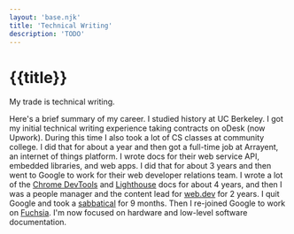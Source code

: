 ```yaml
---
layout: 'base.njk'
title: 'Technical Writing'
description: 'TODO'
---
```


# {{title}}

My trade is technical writing.

Here's a brief summary of my career. I studied history at UC
Berkeley. I got my initial technical writing experience taking
contracts on oDesk (now Upwork). During this time I also took a lot
of CS classes at community college. I did that for about a year and
then got a full-time job at Arrayent, an internet of things platform.
I wrote docs for their web service API, embedded libraries, and web
apps. I did that for about 3 years and then went to Google to work
for their web developer relations team. I wrote a lot of the
[Chrome DevTools](https://developer.chrome.com/docs/devtools) and
[Lighthouse](https://developer.chrome.com/docs/lighthouse/overview)
docs for about 4 years, and then I was a people manager and the
content lead for [web.dev](https://web.dev) for 2 years. I quit
Google and took a [sabbatical](/essays/sabbatical) for 9 months.
Then I re-joined Google to work on [Fuchsia](https://fuchsia.dev).
I'm now focused on hardware and low-level software documentation.

